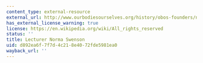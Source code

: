 ```yaml
---
content_type: external-resource
external_url: http://www.ourbodiesourselves.org/history/obos-founders/norma-swenson/
has_external_license_warning: true
license: https://en.wikipedia.org/wiki/All_rights_reserved
status: ''
title: Lecturer Norma Swenson
uid: d892ea6f-7f7d-4c21-8e40-72fde5981ea0
wayback_url: ''
---
```

